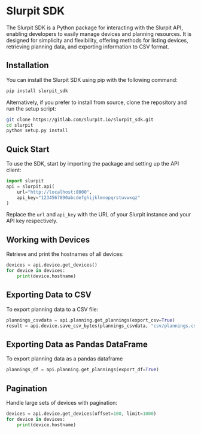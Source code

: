 # Slurpit SDK

The Slurpit SDK is a Python package for interacting with the Slurpit API, enabling developers to easily manage devices and planning resources. It is designed for simplicity and flexibility, offering methods for listing devices, retrieving planning data, and exporting information to CSV format.

## Installation

You can install the Slurpit SDK using pip with the following command:

```bash
pip install slurpit_sdk
```

Alternatively, if you prefer to install from source, clone the repository and run the setup script:

```bash
git clone https://gitlab.com/slurpit.io/slurpit_sdk.git
cd slurpit
python setup.py install
```

## Quick Start

To use the SDK, start by importing the package and setting up the API client:

```python
import slurpit
api = slurpit.api(
    url="http://localhost:8000", 
    api_key="1234567890abcdefghijklmnopqrstuvwxqz"
)
```

Replace the `url` and `api_key` with the URL of your Slurpit instance and your API key respectively.

## Working with Devices

Retrieve and print the hostnames of all devices:

```python
devices = api.device.get_devices()
for device in devices:
    print(device.hostname)
```

## Exporting Data to CSV

To export planning data to a CSV file:

```python
plannings_csvdata = api.planning.get_plannings(export_csv=True)
result = api.device.save_csv_bytes(plannings_csvdata, "csv/plannings.csv")
```
## Exporting Data as Pandas DataFrame

To export planning data as a pandas dataframe

```python
plannings_df = api.planning.get_plannings(export_df=True)
```

## Pagination

Handle large sets of devices with pagination:

```python
devices = api.device.get_devices(offset=100, limit=1000)
for device in devices:
    print(device.hostname)
```
